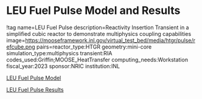 # LEU Fuel Pulse Model and Results

!tag name=LEU Fuel Pulse
     description=Reactivity Insertion Transient in a simplified cubic reactor to demonstrate multiphysics coupling capabilities
     image=https://mooseframework.inl.gov/virtual_test_bed/media/htgr/pulse/refcube.png
     pairs=reactor_type:HTGR
                       geometry:mini-core
                       simulation_type:multiphysics
                       transient:RIA
                       codes_used:Griffin;MOOSE_HeatTransfer
                       computing_needs:Workstation
                       fiscal_year:2023
                       sponsor:NRIC
                       institution:INL

[LEU Fuel Pulse Model](leu_pulse/treat_leu_model.md)

[LEU Fuel Pulse Results](leu_pulse/treat_leu_results.md)
